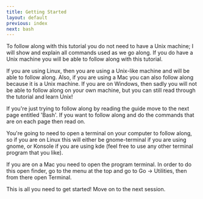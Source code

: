 ```yaml
---
title: Getting Started
layout: default
previous: index
next: bash
---
```


To follow along with this tutorial you do not need to have a Unix machine; I
will show and explain all commands used as we go along.  If you do have a Unix
machine you will be able to follow along with this tutorial.

If you are using Linux, then you are using a Unix-like machine and will be able to
follow along.  Also, if you are using a Mac you can also follow along because
it is a Unix machine.  If you are on Windows, then sadly you will not be able
to follow along on your own machine, but you can still read through the
tutorial and learn Unix!

If you're just trying to follow along by reading the guide move to the next
page entitled 'Bash'.  If you want to follow along and do the commands that are
on each page then read on.

You're going to need to open a terminal on your computer to follow along, so if
you are on Linux this will either be gnome-terminal if you are using gnome, or
Konsole if you are using kde (feel free to use any other terminal program that
you like).

If you are on a Mac you need to open the program terminal.  In
order to do this open finder, go to the menu at the top and go to Go ->
Utilities, then from there open Terminal.

This is all you need to get started! Move on to the next session.
